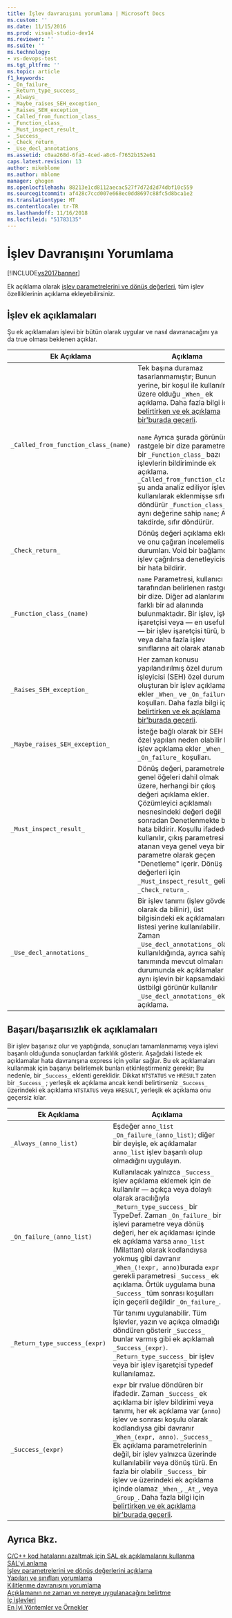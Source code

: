 ```yaml
---
title: İşlev davranışını yorumlama | Microsoft Docs
ms.custom: ''
ms.date: 11/15/2016
ms.prod: visual-studio-dev14
ms.reviewer: ''
ms.suite: ''
ms.technology:
- vs-devops-test
ms.tgt_pltfrm: ''
ms.topic: article
f1_keywords:
- _On_failure_
- _Return_type_success_
- _Always_
- _Maybe_raises_SEH_exception_
- _Raises_SEH_exception_
- _Called_from_function_class_
- _Function_class_
- _Must_inspect_result_
- _Success_
- _Check_return_
- _Use_decl_annotations_
ms.assetid: c0aa268d-6fa3-4ced-a8c6-f7652b152e61
caps.latest.revision: 13
author: mikeblome
ms.author: mblome
manager: ghogen
ms.openlocfilehash: 88213e1cd8112aecac527f7d72d2d74dbf10c559
ms.sourcegitcommit: af428c7ccd007e668ec0dd8697c88fc5d8bca1e2
ms.translationtype: MT
ms.contentlocale: tr-TR
ms.lasthandoff: 11/16/2018
ms.locfileid: "51783135"
---
```

# <a name="annotating-function-behavior"></a>İşlev Davranışını Yorumlama
[!INCLUDE[vs2017banner](../includes/vs2017banner.md)]

Ek açıklama olarak [işlev parametrelerini ve dönüş değerleri](../code-quality/annotating-function-parameters-and-return-values.md), tüm işlev özelliklerinin açıklama ekleyebilirsiniz.  
  
## <a name="function-annotations"></a>İşlev ek açıklamaları  
 Şu ek açıklamaları işlevi bir bütün olarak uygular ve nasıl davranacağını ya da true olması beklenen açıklar.  
  
|Ek Açıklama|Açıklama|  
|----------------|-----------------|  
|`_Called_from_function_class_(name)`|Tek başına duramaz tasarlanmamıştır; Bunun yerine, bir koşul ile kullanılmak üzere olduğu `_When_` ek açıklama. Daha fazla bilgi için [belirtirken ve ek açıklama bir'burada geçerli](../code-quality/specifying-when-and-where-an-annotation-applies.md).<br /><br /> `name` Ayrıca şurada görünür rastgele bir dize parametresi, bir `_Function_class_` bazı işlevlerin bildiriminde ek açıklama.  `_Called_from_function_class_` şu anda analiz ediliyor işlevi kullanılarak eklenmişse sıfır döndürür `_Function_class_` aynı değerine sahip `name`; Aksi takdirde, sıfır döndürür.|  
|`_Check_return_`|Dönüş değeri açıklama ekler ve onu çağıran incelemelisiniz durumları. Void bir bağlamda işlev çağrılırsa denetleyicisi bir hata bildirir.|  
|`_Function_class_(name)`|`name` Parametresi, kullanıcı tarafından belirlenen rastgele bir dize.  Diğer ad alanlarını farklı bir ad alanında bulunmaktadır. Bir işlev, işlev işaretçisi veya — en usefully — bir işlev işaretçisi türü, bir veya daha fazla işlev sınıflarına ait olarak atanabilir.|  
|`_Raises_SEH_exception_`|Her zaman konusu yapılandırılmış özel durum işleyicisi (SEH) özel durum oluşturan bir işlev açıklama ekler `_When_` ve `_On_failure_` koşulları. Daha fazla bilgi için [belirtirken ve ek açıklama bir'burada geçerli](../code-quality/specifying-when-and-where-an-annotation-applies.md).|  
|`_Maybe_raises_SEH_exception_`|İsteğe bağlı olarak bir SEH özel yapılan neden olabilir bir işlev açıklama ekler `_When_` ve `_On_failure_` koşulları.|  
|`_Must_inspect_result_`|Dönüş değeri, parametreler ve genel öğeleri dahil olmak üzere, herhangi bir çıkış değeri açıklama ekler.  Çözümleyici açıklamalı nesnesindeki değeri değil sonradan Denetlenmekte bir hata bildirir. Koşullu ifadede kullanılır, çıkış parametresi atanan veya genel veya bir parametre olarak geçen "Denetleme" içerir.  Dönüş değerleri için `_Must_inspect_result_` gelir `_Check_return_`.|  
|`_Use_decl_annotations_`|Bir işlev tanımı (işlev gövdesi olarak da bilinir), üst bilgisindeki ek açıklamaları listesi yerine kullanılabilir.  Zaman `_Use_decl_annotations_` olan kullanıldığında, ayrıca sahip tanımında mevcut olmaları durumunda ek açıklamalar aynı işlevin bir kapsamdaki üstbilgi görünür kullanılır `_Use_decl_annotations_` ek açıklama.|  
  
## <a name="successfailure-annotations"></a>Başarı/başarısızlık ek açıklamaları  
 Bir işlev başarısız olur ve yaptığında, sonuçları tamamlanmamış veya işlevi başarılı olduğunda sonuçlardan farklılık gösterir.  Aşağıdaki listede ek açıklamalar hata davranışına express için yollar sağlar.  Bu ek açıklamaları kullanmak için başarıyı belirlemek bunları etkinleştirmeniz gerekir; Bu nedenle, bir `_Success_` eklenti gereklidir.  Dikkat `NTSTATUS` ve `HRESULT` zaten bir `_Success_` ; yerleşik ek açıklama ancak kendi belirtirseniz `_Success_` üzerindeki ek açıklama `NTSTATUS` veya `HRESULT`, yerleşik ek açıklama onu geçersiz kılar.  
  
|Ek Açıklama|Açıklama|  
|----------------|-----------------|  
|`_Always_(anno_list)`|Eşdeğer `anno_list _On_failure_(anno_list)`; diğer bir deyişle, ek açıklamalar `anno_list` işlev başarılı olup olmadığını uygulayın.|  
|`_On_failure_(anno_list)`|Kullanılacak yalnızca `_Success_` işlev açıklama eklemek için de kullanılır — açıkça veya dolaylı olarak aracılığıyla `_Return_type_success_` bir TypeDef. Zaman `_On_failure_` bir işlevi parametre veya dönüş değeri, her ek açıklaması içinde ek açıklama varsa `anno_list` (Milattan) olarak kodlandıysa yokmuş gibi davranır `_When_(!expr, anno)`burada `expr` gerekli parametresi `_Success_` ek açıklama. Örtük uygulama buna `_Success_` tüm sonrası koşulları için geçerli değildir `_On_failure_`.|  
|`_Return_type_success_(expr)`|Tür tanımı uygulanabilir. Tüm İşlevler, yazın ve açıkça olmadığı döndüren gösterir `_Success_` bunlar varmış gibi ek açıklamalı `_Success_(expr)`. `_Return_type_success_` bir işlev veya bir işlev işaretçisi typedef kullanılamaz.|  
|`_Success_(expr)`|`expr` bir rvalue döndüren bir ifadedir. Zaman `_Success_` ek açıklama bir işlev bildirimi veya tanımı, her ek açıklama var (`anno`) işlev ve sonrası koşulu olarak kodlandıysa gibi davranır `_When_(expr, anno)`. `_Success_` Ek açıklama parametrelerinin değil, bir işlev yalnızca üzerinde kullanılabilir veya dönüş türü. En fazla bir olabilir `_Success_` bir işlev ve üzerindeki ek açıklama içinde olamaz `_When_`, `_At_`, veya `_Group_`. Daha fazla bilgi için [belirtirken ve ek açıklama bir'burada geçerli](../code-quality/specifying-when-and-where-an-annotation-applies.md).|  
  
## <a name="see-also"></a>Ayrıca Bkz.  
 [C/C++ kod hatalarını azaltmak için SAL ek açıklamalarını kullanma](../code-quality/using-sal-annotations-to-reduce-c-cpp-code-defects.md)   
 [SAL'yi anlama](../code-quality/understanding-sal.md)   
 [İşlev parametrelerini ve dönüş değerlerini açıklama](../code-quality/annotating-function-parameters-and-return-values.md)   
 [Yapıları ve sınıfları yorumlama](../code-quality/annotating-structs-and-classes.md)   
 [Kilitlenme davranışını yorumlama](../code-quality/annotating-locking-behavior.md)   
 [Açıklamanın ne zaman ve nereye uygulanacağını belirtme](../code-quality/specifying-when-and-where-an-annotation-applies.md)   
 [İç işlevleri](../code-quality/intrinsic-functions.md)   
 [En İyi Yöntemler ve Örnekler](../code-quality/best-practices-and-examples-sal.md)



